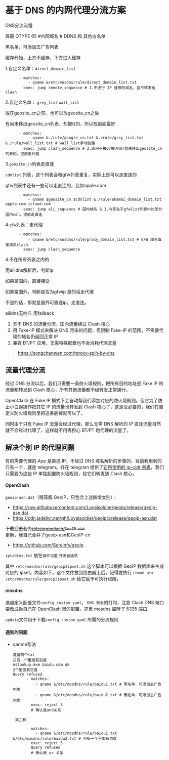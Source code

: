 # 基于 DNS 的内网代理分流方案

DNS分流流程

屏蔽 QTYPE 65 #内网域名 # DDNS 和 其他白名单

黑名单，可添加去广告列表 

缓存开始，上方不缓存，下方进入缓存

1.自定义名单：`direct_domain_list`

```
      - matches:
          - qname &/etc/mosdns/rule/direct_domain_list.txt
        exec: jump remote_sequence # 1.不进行 IP 替换的域名，且不转发给clash
```

2.自定义名单： `grey_list`  `wall_list`

放在geosite_cn之前，也可以放geosite_cn之后

有尚未移出geosite_cn列表，却被Q的，所以放前面最好

```
      - matches:
          - qname &./rule/google_cn.txt &./rule/grey_list.txt &./rule/wall_list.txt # wall_list手动创建
        exec: jump clash_sequence # 2.适用于被Q/被污染/尚未移出geosite_cn列表的，提前走代理
```

3.`geosite_cn`列表走直连 

`cdnlist` 列表，这个列表会和gfw列表重复，实际上是可以走直连的

gfw列表中还有一些可以走直连的，比如apple.com 

```
      - matches:
          - qname $geosite_cn $cdnlist &./rule/akamai_domain_list.txt apple.com icloud.com
        exec: jump ali_sequence # 国内域名 & 3.令存在于gfwlist列表中的部分国内cdn，提前走直连
```

4.`gfw`列表：走代理

```
      - matches:
          - qname &/etc/mosdns/rule/proxy_domain_list.txt # GFW 域名直接请求clash
        exec: jump clash_sequence
```

4.不在所有列表之内的

用ailidns解析后，判断ip

如果是国内，直接接受

如果是国外，判断是否为gfwip 是的话走代理

不是的话，那就是国外可直连ip。走直连。

ailidns无响应 用fallback



1. 基于 DNS 的流量分流，国内流量绕过 Clash 核心
2. 用 Fake-IP 模式来解决 DNS 污染的问题，但限制 Fake-IP 的范围，不需要代理的域名仍返回正常 IP
3. 兼容 BT/PT 应用，无需特殊配置也不会消耗代理流量

> https://songchenwen.com/tproxy-split-by-dns

## 流量代理分流

经过 DNS 分流以后，我们只需要一条防火墙规则，把所有目的地址是 Fake IP 的流量都转发到 Clash 核心，所有其他流量都不经转发正常通行。

OpenClash 在 Fake IP 模式下会自动帮我们添加对应的防火墙规则。但它为了防止小白误操作把其它 IP 的流量也转发到 Clash 核心了，这是没必要的，我们在自定义防火墙规则里把这条删掉就可以了。

同时由于只有 Fake IP 流量会经过代理，那么无需 DNS 解析的 IP 直连流量自然就不会经过代理了，这样就不用再担心 BT/PT 跑代理的流量了。

## 解决个别 IP 的代理问题

有的需要代理的 App 是直连 IP，不经过 DNS 域名解析的步骤的，目前我用到的只有一个，就是 telegram。好在 telegram 提供了[它所使用的 ip-cidr 列表](https://core.telegram.org/resources/cidr.txt)，我们只需要为这些 IP 单独配置防火墙规则，给它们转发到 Clash 核心。

#### OpenClash



 `geoip-asn.dat`（精简版 GeoIP，只包含上述新增类别）：

- https://raw.githubusercontent.com/Loyalsoldier/geoip/release/geoip-asn.dat
- https://cdn.jsdelivr.net/gh/Loyalsoldier/geoip@release/geoip-asn.dat



~~下载后更名为<u>/etc/openclash/</u>`GeoIP.dat`~~ <br/> 
更新，我自己合并了geoip-asn和GeoIP-cn
- https://github.com/Sereinfy/geoip
  
`iptables.txt` 放在`插件设置` `开发者选项`

其中 `/etc/mosdns/rule/geoip2ipset.sh` 这个脚本可以根据 GeoIP 数据库来生成对应的 ipset。内容如下，这个文件放到路由器上后，记得要执行 `chmod a+x /etc/mosdns/rule/geoip2ipset.sh` 给它赋予可执行权限。

#### mosdns

选自定义配置文件`config_custom.yaml`， `DNS 转发`的打勾，注意 Clash DNS 端口要改成你自己在 OpenClash 里的配置，这里 mosdns 监听了 5335 端口

`update`文件用于下载`config_custom.yaml` 所需的分流规则



#### 遇到的问题

- qanme写法

  ```
  准备两个txt
  只有一个里面有百度
  nslookup.exe baidu.com ok
  2个里面有百度
  Query refused
        - matches:
            - qname &/etc/mosdns/rule/baidu1.txt # 黑名单，可添加去广告列表
            - qname &/etc/mosdns/rule/baidu2.txt # 黑名单，可添加去广告列表  
          exec: reject 5
          # 确认是and关系
          
   第二种
          
        - matches:
            - qname &/etc/mosdns/rule/baidu1.txt &/etc/mosdns/rule/baidu2.txt # 只有一个里面有百度
          exec: reject 5
          Query refused
          # 确认是 or 关系
  ```
  
  
